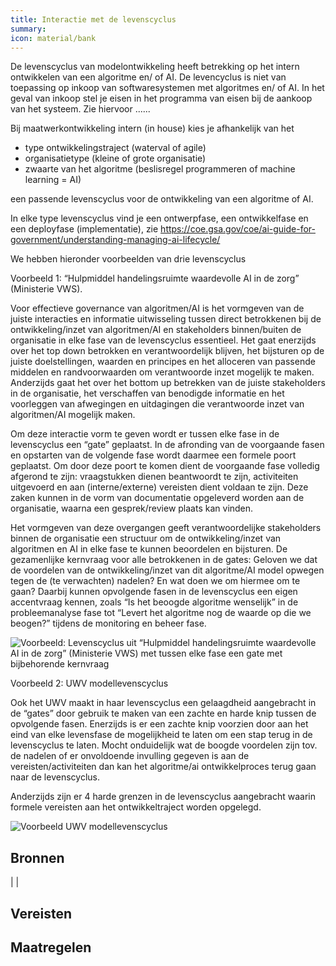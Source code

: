 ```yaml
---
title: Interactie met de levenscyclus
summary: 
icon: material/bank
---
```


De levenscyclus van modelontwikkeling heeft betrekking op het intern ontwikkelen van een algoritme en/ of AI. De levencyclus is niet van toepassing op inkoop van softwaresystemen met algoritmes en/ of AI. In het geval van inkoop stel je eisen in het programma van eisen bij de aankoop van het systeem. Zie hiervoor ...... 

Bij maatwerkontwikkeling intern (in house) kies je afhankelijk van het 
- type ontwikkelingstraject (waterval of agile)
- organisatietype (kleine of grote organisatie)
- zwaarte van het algoritme (beslisregel programmeren of machine learning = AI)

een passende levenscyclus voor de ontwikkeling van een algoritme of AI.

In elke type levenscyclus vind je een ontwerpfase, een ontwikkelfase en een deployfase (implementatie), zie https://coe.gsa.gov/coe/ai-guide-for-government/understanding-managing-ai-lifecycle/

We hebben hieronder voorbeelden van drie levenscyclus 

Voorbeeld 1: “Hulpmiddel handelingsruimte waardevolle AI in de zorg” (Ministerie VWS). 

Voor effectieve governance van algoritmen/AI is het vormgeven van de juiste interacties en informatie uitwisseling tussen direct betrokkenen bij de ontwikkeling/inzet van algoritmen/AI en stakeholders binnen/buiten de organisatie in elke fase van de levenscyclus essentieel. Het gaat enerzijds over het top down betrokken en verantwoordelijk blijven, het bijsturen op de juiste doelstellingen, waarden en principes en het alloceren van passende middelen en randvoorwaarden om verantwoorde inzet mogelijk te maken. Anderzijds gaat het over het bottom up betrekken van de juiste stakeholders in de organisatie, het verschaffen van benodigde informatie en het voorleggen van afwegingen en uitdagingen die verantwoorde inzet van algoritmen/AI mogelijk maken. 

Om deze interactie vorm te geven wordt er tussen elke fase in de levenscyclus een “gate” geplaatst. In de afronding van de voorgaande fasen en opstarten van de volgende fase wordt daarmee een formele poort geplaatst. Om door deze poort te komen dient de voorgaande fase volledig afgerond te zijn: vraagstukken dienen beantwoordt te zijn, activiteiten uitgevoerd en aan (interne/externe) vereisten dient voldaan te zijn. Deze zaken kunnen in de vorm van documentatie opgeleverd worden aan de organisatie, waarna een gesprek/review plaats kan vinden. 

Het vormgeven van deze overgangen geeft verantwoordelijke stakeholders binnen de organisatie een structuur om de ontwikkeling/inzet van algoritmen en AI in elke fase te kunnen beoordelen en bijsturen. De gezamenlijke kernvraag voor alle betrokkenen in de gates: Geloven we dat de voordelen van de ontwikkeling/inzet van dit algoritme/AI model opwegen tegen de (te verwachten) nadelen? En wat doen we om hiermee om te gaan? Daarbij kunnen opvolgende fasen in de levenscyclus een eigen accentvraag kennen, zoals “Is het beoogde algoritme wenselijk” in de probleemanalyse fase tot “Levert het algoritme nog de waarde op die we beogen?” tijdens de monitoring en beheer fase. 

![Voorbeeld: Levenscyclus uit “Hulpmiddel handelingsruimte waardevolle AI in de zorg” (Ministerie VWS) met tussen elke fase een gate met bijbehorende kernvraag](https://github.com/user-attachments/assets/b479db11-a1ce-460a-bcee-bb9873e0e2fe)

Voorbeeld 2: UWV modellevenscyclus

Ook het UWV maakt in haar levenscyclus een gelaagdheid aangebracht in de “gates” door gebruik te maken van een zachte en harde knip tussen de opvolgende fasen. Enerzijds is er een zachte knip voorzien door aan het eind van elke levensfase de mogelijkheid te laten om een stap terug in de levenscyclus te laten. Mocht onduidelijk wat de boogde voordelen zijn tov. de nadelen of er onvoldoende invulling gegeven is aan de vereisten/activiteiten dan kan het algoritme/ai ontwikkelproces terug gaan naar de levenscyclus.

Anderzijds zijn er 4 harde grenzen in de levenscyclus aangebracht waarin formele vereisten aan het ontwikkeltraject worden opgelegd. 

![Voorbeeld UWV modellevenscyclus](https://github.com/user-attachments/assets/055d3ade-cd1c-4245-b5ef-51c91acdb877)


## Bronnen
| |



## Vereisten

<!-- list_vereisten_1 bouwblok/governance -->

## Maatregelen

<!-- list_maatregelen_1 bouwblok/governance -->



